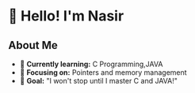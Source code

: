# 👋 Hello! I'm Nasir 
## About Me
- 🔭 **Currently learning:** C Programming,JAVA
- 🌱 **Focusing on:** Pointers and memory management
- 🎯 **Goal:** "I won't stop until I master C and JAVA!"

